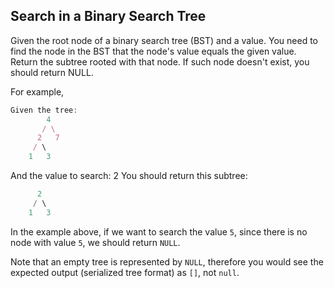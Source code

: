 ## Search in a Binary Search Tree

Given the root node of a binary search tree (BST) and a value. You need to find the node in the BST that the node's value equals the given value. Return the subtree rooted with that node. If such node doesn't exist, you should return NULL.

For example, 

```ts
Given the tree:
        4
       / \
      2   7
     / \
    1   3
```

And the value to search: 2
You should return this subtree:

```ts
      2     
     / \   
    1   3
```
In the example above, if we want to search the value `5`, since there is no node with value `5`, we should return `NULL`.

Note that an empty tree is represented by `NULL`, therefore you would see the expected output (serialized tree format) as `[]`, not `null`.
